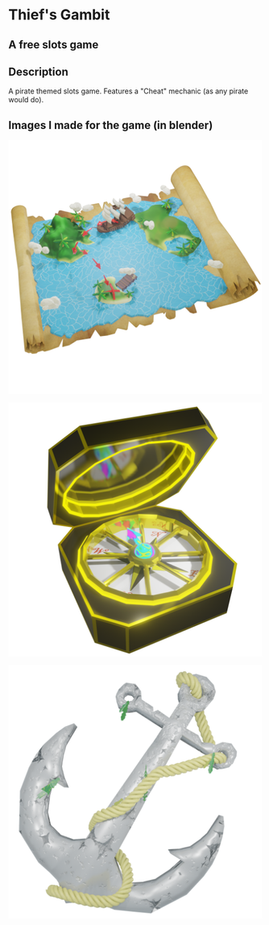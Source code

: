 # Thief's Gambit

## A free slots game

## Description

A pirate themed slots game. Features a "Cheat" mechanic (as any pirate would do).

## Images I made for the game (in blender)

![Treasure Map](./graphics/blender/Treasure%20Map/Treasure%20Map%20Render.png)

![Compass](./graphics/blender/Compass/Compass%20Render.png)

![Anchor](./graphics/blender/Anchor/Anchor%20Render.png)